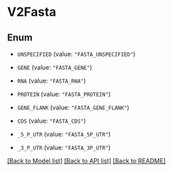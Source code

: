 # V2Fasta

## Enum


* `UNSPECIFIED` (value: `"FASTA_UNSPECIFIED"`)

* `GENE` (value: `"FASTA_GENE"`)

* `RNA` (value: `"FASTA_RNA"`)

* `PROTEIN` (value: `"FASTA_PROTEIN"`)

* `GENE_FLANK` (value: `"FASTA_GENE_FLANK"`)

* `CDS` (value: `"FASTA_CDS"`)

* `_5_P_UTR` (value: `"FASTA_5P_UTR"`)

* `_3_P_UTR` (value: `"FASTA_3P_UTR"`)


[[Back to Model list]](../README.md#documentation-for-models) [[Back to API list]](../README.md#documentation-for-api-endpoints) [[Back to README]](../README.md)


